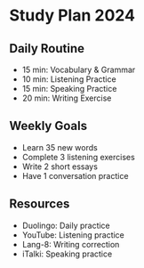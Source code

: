 # Study Plan 2024

## Daily Routine
- 15 min: Vocabulary & Grammar
- 10 min: Listening Practice
- 15 min: Speaking Practice
- 20 min: Writing Exercise

## Weekly Goals
- Learn 35 new words
- Complete 3 listening exercises
- Write 2 short essays
- Have 1 conversation practice

## Resources
- Duolingo: Daily practice
- YouTube: Listening practice
- Lang-8: Writing correction
- iTalki: Speaking practice
